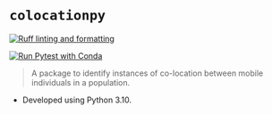 # `colocationpy`

[![Ruff linting and formatting](https://github.com/ksuchak1990/colocationpy/actions/workflows/ruff.yml/badge.svg)](https://github.com/ksuchak1990/colocationpy/actions/workflows/ruff.yml)

[![Run Pytest with Conda](https://github.com/ksuchak1990/colocationpy/actions/workflows/pytest.yml/badge.svg)](https://github.com/ksuchak1990/colocationpy/actions/workflows/pytest.yml)

> A package to identify instances of co-location between mobile individuals in a
> population.

* Developed using Python 3.10.
